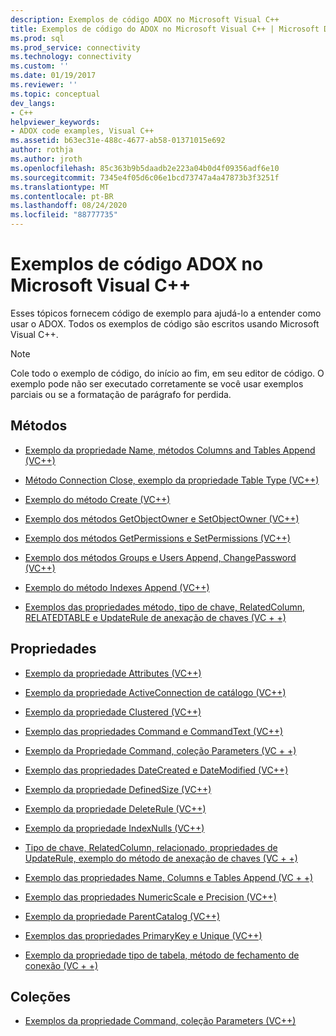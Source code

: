 ```yaml
---
description: Exemplos de código ADOX no Microsoft Visual C++
title: Exemplos de código do ADOX no Microsoft Visual C++ | Microsoft Docs
ms.prod: sql
ms.prod_service: connectivity
ms.technology: connectivity
ms.custom: ''
ms.date: 01/19/2017
ms.reviewer: ''
ms.topic: conceptual
dev_langs:
- C++
helpviewer_keywords:
- ADOX code examples, Visual C++
ms.assetid: b63ec31e-488c-4677-ab58-01371015e692
author: rothja
ms.author: jroth
ms.openlocfilehash: 85c363b9b5daadb2e223a04b0d4f09356adf6e10
ms.sourcegitcommit: 7345e4f05d6c06e1bcd73747a4a47873b3f3251f
ms.translationtype: MT
ms.contentlocale: pt-BR
ms.lasthandoff: 08/24/2020
ms.locfileid: "88777735"
---
```

# <a name="adox-code-examples-in-microsoft-visual-c"></a>Exemplos de código ADOX no Microsoft Visual C++
Esses tópicos fornecem código de exemplo para ajudá-lo a entender como usar o ADOX. Todos os exemplos de código são escritos usando Microsoft Visual C++.  
  
> [!NOTE]
>  Cole todo o exemplo de código, do início ao fim, em seu editor de código. O exemplo pode não ser executado corretamente se você usar exemplos parciais ou se a formatação de parágrafo for perdida.  
  
## <a name="methods"></a>Métodos  
  
-   [Exemplo da propriedade Name, métodos Columns and Tables Append (VC++)](./columns-and-tables-append-methods-name-property-example-vc.md)  
  
-   [Método Connection Close, exemplo da propriedade Table Type (VC++)](./connection-close-method-table-type-property-example-vc.md)  
  
-   [Exemplo do método Create (VC++)](./create-method-example-vc.md)  
  
-   [Exemplo dos métodos GetObjectOwner e SetObjectOwner (VC++)](./getobjectowner-and-setobjectowner-methods-example-vc.md)  
  
-   [Exemplo dos métodos GetPermissions e SetPermissions (VC++)](./getpermissions-and-setpermissions-methods-example-vc.md)  
  
-   [Exemplo dos métodos Groups e Users Append, ChangePassword (VC++)](./groups-and-users-append-changepassword-methods-example-vc.md)  
  
-   [Exemplo do método Indexes Append (VC++)](./indexes-append-method-example-vc.md)  
  
-   [Exemplos das propriedades método, tipo de chave, RelatedColumn, RELATEDTABLE e UpdateRule de anexação de chaves (VC + +)](./keys-append-method-key-type-relatedcolumn-relatedtable-example-vc.md)  
  
## <a name="properties"></a>Propriedades  
  
-   [Exemplo da propriedade Attributes (VC++)](./attributes-property-example-vc.md)  
  
-   [Exemplo da propriedade ActiveConnection de catálogo (VC++)](./catalog-activeconnection-property-example-vc.md)  
  
-   [Exemplo da propriedade Clustered (VC++)](./clustered-property-example-vc.md)  
  
-   [Exemplo das propriedades Command e CommandText (VC++)](./command-and-commandtext-properties-example-vc.md)  
  
-   [Exemplo da Propriedade Command, coleção Parameters (VC + +)](./parameters-collection-command-property-example-vc.md)  
  
-   [Exemplo das propriedades DateCreated e DateModified (VC++)](./datecreated-and-datemodified-properties-example-vc.md)  
  
-   [Exemplo da propriedade DefinedSize (VC++)](./definedsize-property-example-vc.md)  
  
-   [Exemplo da propriedade DeleteRule (VC++)](./deleterule-property-example-vc.md)  
  
-   [Exemplo da propriedade IndexNulls (VC++)](./indexnulls-property-example-vc.md)  
  
-   [Tipo de chave, RelatedColumn, relacionado, propriedades de UpdateRule, exemplo do método de anexação de chaves (VC + +)](./keys-append-method-key-type-relatedcolumn-relatedtable-example-vc.md)  
  
-   [Exemplo das propriedades Name, Columns e Tables Append (VC + +)](./columns-and-tables-append-methods-name-property-example-vc.md)  
  
-   [Exemplo das propriedades NumericScale e Precision (VC++)](./numericscale-and-precision-properties-of-the-column-object-example-vc.md)  
  
-   [Exemplo da propriedade ParentCatalog (VC++)](./parentcatalog-property-example-vc.md)  
  
-   [Exemplos das propriedades PrimaryKey e Unique (VC++)](./primarykey-and-unique-properties-example-vc.md)  
  
-   [Exemplo da propriedade tipo de tabela, método de fechamento de conexão (VC + +)](./connection-close-method-table-type-property-example-vc.md)  
  
## <a name="collections"></a>Coleções  
  
-   [Exemplos da propriedade Command, coleção Parameters (VC++)](./parameters-collection-command-property-example-vc.md)
